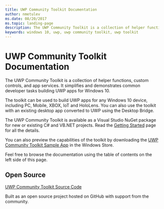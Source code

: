 ```yaml
---
title: UWP Community Toolkit Documentation
author: nmetulev
ms.date: 08/20/2017
ms.topic: landing-page
description: The UWP Community Toolkit is a collection of helper functions, custom controls, and app services. It simplifies and demonstrates common developer tasks building UWP apps for Windows 10. 
keywords: windows 10, uwp, uwp community toolkit, uwp toolkit
---
```


# UWP Community Toolkit Documentation

The UWP Community Toolkit is a collection of helper functions, custom controls, and app services. It simplifies and demonstrates common developer tasks building UWP apps for Windows 10. 

The toolkit can be used to build UWP apps for any Windows 10 device, including PC, Mobile, XBOX, IoT and HoloLens. You can also use the toolkit with an existing desktop app converted to UWP using the Desktop Bridge.             

The UWP Community Toolkit is available as a Visual Studio NuGet package for new or existing C# and VB.NET projects. Read the [Getting Started](Getting-Started.md) page for all the details.

You can also preview the capabilities of the toolkit by downloading the [UWP Community Toolkit Sample App](http://aka.ms/uwptoolkitapp) in the Windows Store.

Feel free to browse the documentation using the table of contents on the left side of this page.

## Open Source

[UWP Community Toolkit Source Code ](http://aka.ms/uwptoolkit)

Built as an open source project hosted on GitHub with support from the community. 
